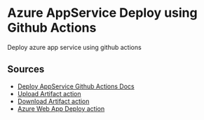 # Azure AppService Deploy using Github Actions

Deploy azure app service using github actions

## Sources

- [Deploy AppService Github Actions Docs](https://learn.microsoft.com/en-us/azure/app-service/deploy-github-actions?tabs=applevel)
- [Upload Artifact action](https://github.com/actions/upload-artifact)
- [Download Artifact action](https://github.com/actions/download-artifact)
- [Azure Web App Deploy action](https://github.com/Azure/webapps-deploy)
